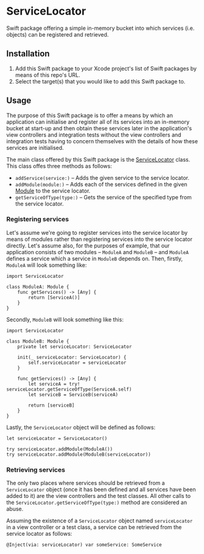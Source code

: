 # ServiceLocator

Swift package offering a simple in-memory bucket into which services (i.e. objects) can be registered and retrieved.

## Installation

1. Add this Swift package to your Xcode project's list of Swift packages by means of this repo's URL.
2. Select the target(s) that you would like to add this Swift package to.

## Usage

The purpose of this Swift package is to offer a means by which an application can initialise and register all of its services into an in-memory bucket at start-up and then obtain these services later in the application's view controllers and integration tests without the view controllers and integration tests having to concern themselves with the details of how these services are initialised.

The main class offered by this Swift package is the [ServiceLocator](Sources/ServiceLocator/ServiceLocator.swift) class. This class offes three methods as follows:

* `addService(service:)` – Adds the given service to the service locator.
* `addModule(module:)` – Adds each of the services defined in the given [Module](Sources/ServiceLocator/Module.swift) to the service locator.
* `getServiceOfType(type:)` – Gets the service of the specified type from the service locator.

### Registering services

Let's assume we're going to register services into the service locator by means of modules rather than registering services into the service locator directly. Let's assume also, for the purposes of example, that our application consists of two modules – `ModuleA` and `ModuleB` – and `ModuleA` defines a service which a service in `ModuleB` depends on. Then, firstly, `ModuleA` will look something like:

```
import ServiceLocator

class ModuleA: Module {
    func getServices() -> [Any] {
        return [ServiceA()]
    }
}
```

Secondly, `ModuleB` will look something like this:

```
import ServiceLocator

class ModuleB: Module {
    private let serviceLocator: ServiceLocator

    init(_ serviceLocator: ServiceLocator) {
        self.serviceLocator = serviceLocator
    }

    func getServices() -> [Any] {
        let serviceA = try! serviceLocator.getServiceOfType(ServiceA.self)
        let serviceB = ServiceB(serviceA)
    
        return [serviceB]
    }
}
```

Lastly, the `ServiceLocator` object will be defined as follows:

```
let serviceLocator = ServiceLocator()

try serviceLocator.addModule(ModuleA())
try serviceLocator.addModule(ModuleB(serviceLocator))
```

### Retrieving services

The only two places where services should be retrieved from a `ServiceLocator` object (once it has been defined and all services have been added to it) are the view controllers and the test classes. All other calls to the `ServiceLocator.getServiceOfType(type:)` method are considered an abuse.

Assuming the existence of a `ServiceLocator` object named `serviceLocator` in a view controller or a test class, a service can be retrieved from the service locator as follows:

```
@Inject(via: serviceLocator) var someService: SomeService
```
